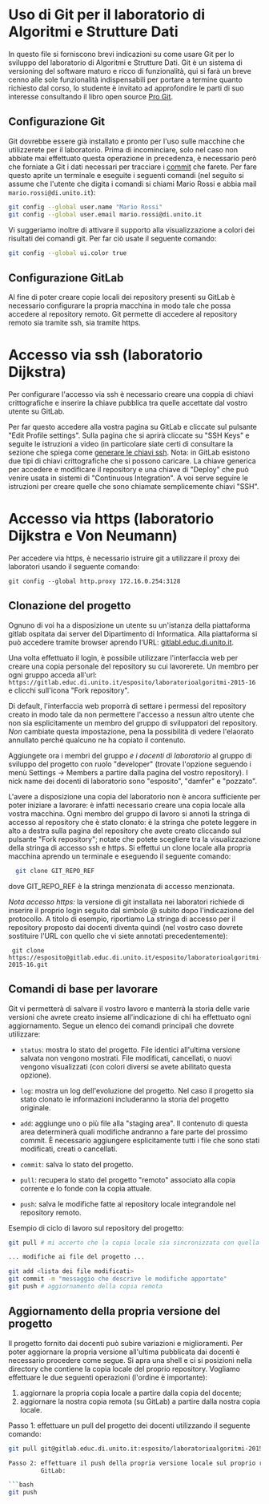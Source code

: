 # Uso di Git per il laboratorio di Algoritmi e Strutture Dati

In questo file si forniscono brevi indicazioni su come usare Git per lo
sviluppo del laboratorio di Algoritmi e Strutture Dati. Git è un sistema di
versioning del software maturo e ricco di funzionalità, qui si farà un breve
cenno alle sole funzionalità indispensabili per portare a termine quanto
richiesto dal corso, lo studente è invitato ad approfondire le parti di suo
interesse consultando il libro open source [Pro Git][].


## Configurazione Git

Git dovrebbe essere già installato e pronto per l'uso sulle macchine che
utilizzerete per il laboratorio. Prima di incominciare, solo nel caso non
abbiate  mai effettuato questa operazione in precedenza, è necessario però che
forniate a Git i dati necessari per tracciare i [commit][] che farete. Per
fare questo aprite un terminale e eseguite i seguenti comandi (nel seguito
  si assume che l'utente che digita i comandi si chiami Mario Rossi e abbia
  mail `mario.rossi@di.unito.it`):

```bash
git config --global user.name "Mario Rossi"
git config --global user.email mario.rossi@di.unito.it
```

Vi suggeriamo inoltre di attivare il supporto alla visualizzazione a colori dei
risultati dei comandi git. Per far ciò usate il seguente comando:

```bash
git config --global ui.color true
```

## Configurazione GitLab

Al fine di poter creare copie locali dei repository presenti su GitLab è
necessario configurare la propria macchina in modo tale che possa accedere al
repository remoto. Git permette di accedere al repository remoto sia tramite
ssh, sia tramite https.

# Accesso via ssh (laboratorio Dijkstra)

Per configurare l'accesso via ssh è necessario creare una coppia di chiavi
crittografiche e inserire la chiave pubblica tra quelle accettate dal vostro
utente su GitLab.

Per far questo accedere alla vostra pagina su GitLab e cliccate sul pulsante
 "Edit Profile settings".
Sulla pagina che si aprirà cliccate su "SSH Keys" e seguite le istruzioni
a video (in particolare siate certi di consultare la sezione che spiega come
[generare le chiavi ssh](https://gitlab.educ.di.unito.it/help/ssh/ssh.md).
Nota: in GitLab esistono due tipi di chiavi crittografiche che si possono
caricare. La chiave generica per accedere e modificare il repository e una
chiave di "Deploy" che può venire usata in sistemi di "Continuous Integration".
A voi serve seguire le istruzioni per creare quelle che sono chiamate
semplicemente chiavi "SSH".

# Accesso via https (laboratorio Dijkstra e Von Neumann)

Per accedere via https, è necessario istruire git a utilizzare il proxy dei
laboratori usando il seguente comando:

```
git config --global http.proxy 172.16.0.254:3128
```

## Clonazione del progetto

Ognuno di voi ha a disposizione un utente su un'istanza della piattaforma gitlab
ospitata dai server del Dipartimento di Informatica. Alla piattaforma si può
accedere tramite browser aprendo l'URL:
[gitlabl.educ.di.unito.it](gitlab.educ.di.unitoit).

Una volta effettuato il login, è possibile utilizzare l'interfaccia web per
creare una copia personale del repository su cui lavorerete. Un membro per ogni
gruppo acceda all'url:
  `https://gitlab.educ.di.unito.it/esposito/laboratorioalgoritmi-2015-16`
e clicchi sull'icona "Fork repository".

Di default, l'interfaccia web proporrà di settare i permessi del repository
creato in modo tale da non permettere l'accesso a nessun altro utente che non
sia esplicitamente un membro del gruppo di sviluppatori del repository.  *Non*
cambiate questa impostazione, pena la possibilità di vedere l'elaorato annullato
perché qualcuno ne ha copiato il contenuto.

Aggiungete ora i membri del gruppo *e i docenti di laboratorio* al gruppo di
sviluppo del progetto con ruolo "developer" (trovate l'opzione seguendo i menù
Settings -> Members a partire dalla pagina del vostro repository). I nick name
dei docenti di laboratorio sono "esposito", "damfer" e "pozzato".

L'avere a disposizione una copia del laboratorio non è ancora sufficiente per
poter iniziare a lavorare: è infatti necessario creare una copia locale alla
vostra macchina. Ogni membro del gruppo di lavoro si annoti la stringa di
accesso al repository che è stato clonato: è la stringa che potete leggere in
alto a destra sulla pagina del repository che avete creato cliccando sul
pulsante "Fork repository"; notate che potete scegliere tra  la visualizzazione
della stringa di accesso ssh e https. Si effettui un clone locale alla propria
macchina aprendo un terminale e eseguendo il seguente comando:

```bash
  git clone GIT_REPO_REF
```

dove GIT_REPO_REF è la stringa menzionata di accesso menzionata.

*Nota accesso https:* la versione di git installata nei laboratori richiede di
inserire il proprio login seguito dal simbolo @ subito dopo l'indicazione del
protocollo. A titolo di esempio, riportiamo La stringa di accesso per il
repository proposto dai docenti diventa quindi (nel vostro caso dovrete
sostituire l'URL con quello che vi siete annotati precedentemente):

```
 git clone https://esposito@gitlab.educ.di.unito.it/esposito/laboratorioalgoritmi-2015-16.git
```

## Comandi di base per lavorare

Git vi permetterà di salvare il vostro lavoro e manterrà la storia delle  varie
versioni che avrete creato insieme all'indicazione di chi ha effettuato ogni
aggiornamento. Segue un elenco dei comandi principali che dovrete utilizzare:

- `status`: mostra lo stato del progetto. File  identici all'ultima versione
  salvata non vengono mostrati. File modificati, cancellati, o nuovi vengono
  visualizzati (con colori diversi se avete abilitato questa opzione).

- `log`: mostra un log dell'evoluzione del progetto. Nel caso il progetto
  sia stato clonato le informazioni includeranno la storia del progetto
  originale.

- `add`: aggiunge uno o più file alla "staging area". Il contenuto di questa
  area determinerà quali modifiche andranno a fare parte del prossimo commit. È
  necessario aggiungere esplicitamente tutti i file che sono stati modificati,
  creati o cancellati.

- `commit`: salva lo stato del progetto.

- `pull`: recupera lo stato del progetto "remoto" associato alla copia corrente
  e lo fonde con la copia attuale.

- `push`: salva le modifiche fatte al repository locale integrandole nel
  repository remoto.

Esempio di ciclo di lavoro sul repository del progetto:

```bash
git pull # mi accerto che la copia locale sia sincronizzata con quella remota

... modifiche ai file del progetto ...

git add <lista dei file modificati>
git commit -m "messaggio che descrive le modifiche apportate"
git push # aggiornamento della copia remota
```


[Pro Git]: https://progit.org
[commit]: http://git-scm.com/book/en/v2/Git-Basics-Recording-Changes-to-the-Repository

## Aggiornamento della propria versione del progetto

Il progetto fornito dai docenti può subire variazioni e miglioramenti. Per
poter aggiornare la propria versione all'ultima pubblicata dai docenti è
necessario procedere come segue. Si apra una shell e ci si posizioni nella
directory che contiene la copia locale del proprio repository. Vogliamo
effettuare le due seguenti operazioni (l'ordine è importante):

1. aggiornare la propria copia locale a partire dalla copia del docente;
2. aggiornare la nostra copia remota (su GitLab) a partire dalla nostra copia
   locale.

Passo 1: effettuare un pull del progetto dei docenti utilizzando il seguente
         comando:

```bash
git pull git@gitlab.educ.di.unito.it:esposito/laboratorioalgoritmi-2015-16.git master```

Passo 2: effettuare il push della propria versione locale sul proprio repository
         GitLab:

```bash
git push
```
